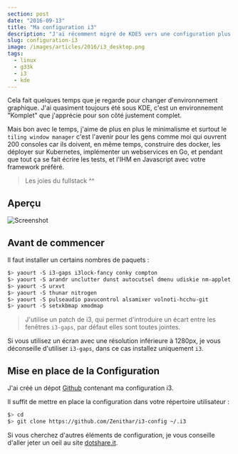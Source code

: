 ```yaml
---
section: post
date: "2016-09-13"
title: "Ma configuration i3"
description: "J'ai récemment migré de KDE5 vers une configuration plus simple de mon environnement de travail."
slug: configuration-i3
image: /images/articles/2016/i3_desktop.png
tags:
  - linux
  - g33k
  - i3
  - kde
---
```


Cela fait quelques temps que je regarde pour changer d'environnement graphique.
J'ai quasiment toujours été sous KDE, c'est un environnement "Komplet" que
j'apprécie pour son côté justement complet.

Mais bon avec le temps, j'aime de plus en plus le minimalisme et surtout le
`tiling window manager` c'est l'avenir pour les gens comme moi qui ouvrent 200
consoles car ils doivent, en même temps, construire des
docker, les déployer sur Kubernetes, implémenter un webservices en Go, et
pendant que tout ça se fait écrire les tests, et l'IHM en Javascript avec votre
framework préféré.

  > Les joies du fullstack ^^

## Aperçu

![Screenshot](/images/articles/2016/i3_desktop.png)

## Avant de commencer

Il faut installer un certains nombres de paquets :
```sh
$> yaourt -S i3-gaps i3lock-fancy conky compton
$> yaourt -S arandr unclutter dunst autocutsel dmenu udiskie nm-applet
$> yaourt -S urxvt
$> yaourt -S thunar nitrogen
$> yaourt -S pulseaudio pavucontrol alsamixer volnoti-hcchu-git
$> yaourt -S setxkbmap xmodmap
```

  > J'utilise un patch de i3, qui permet d'introduire un écart entre les
  > fenêtres `i3-gaps`, par défaut elles sont toutes jointes.

Si vous utilisez un écran avec une résolution inférieure à 1280px, je vous
déconseille d'utiliser `i3-gaps`, dans ce cas installez uniquement `i3`.

## Mise en place de la Configuration

J'ai créé un dépot [Github](https://github.com/Zenithar/i3-config) contenant ma configuration i3.

Il suffit de mettre en place la configuration dans votre répertoire utilisateur :
```sh
$> cd
$> git clone https://github.com/Zenithar/i3-config ~/.i3
```

Si vous cherchez d'autres éléments de configuration, je vous conseille d'aller
jeter un oeil au site [dotshare.it](http://dotshare.it).
